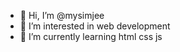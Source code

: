 - 👋 Hi, I’m @mysimjee
- 👀 I’m interested in web development
- 🌱 I’m currently learning html css js

<!---
mysimjee/mysimjee is a ✨ special ✨ repository because its `README.md` (this file) appears on your GitHub profile.
You can click the Preview link to take a look at your changes.
--->
